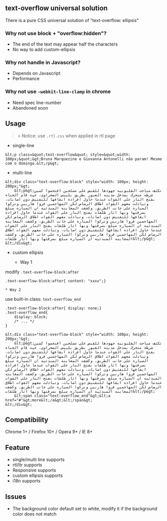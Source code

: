 ## text-overflow universal solution

There is a pure CSS universal solution of "text-overflow: ellipsis"

### Why not use block + "overflow:hidden"?

- The end of the text may appear half the characters
- No way to add custom-ellipsis

### Why not handle in Javascript?

- Depends on Javascript
- Performance

### Why not use `-webkit-line-clamp` in chrome
- Need spec line-number
- Abandoned soon

## Usage

> &gt; Notice: use `.rtl.css` when applied in rtl page

- single-line

```
&lt;p class=&quot;text-overflow&quot; style=&quot;width: 100px;&quot;&gt;Bruna Marquezine e Giovanna Antonelli não param! Mesmo com o domingo.&lt;/p&gt;
```

- multi-line

```
&lt;div class="text-overflow-block" style="width: 100px; height: 200px;"&gt;
    &lt;p&gt;تكثف مباحث القليوبيه جهودها للقبض علي مسلحين اقتحموا كمين شرطه متحرك بمدخل مدينه العبور بطريق بلبيس الصحراوي، حيث قام الجناه بفتح النار علي القوات عندما حاول افراده ايقافها للتفتيش دون اصابات، وتبادلت معهم القوات اطلاق الرصاص لكن المهاجمين فروا هاربين وتركوا السياره علي جانب الطريق، وكشفت المعاينه المبدئيه ان السياره مبلغ بسرقتها وبها اثار طلقات بفتح النار علي القوات عندما حاول افراده ايقافها للتفتيش دون اصابات، وتبادلت معهم القوات اطلاق الرصاص لكن المهاجمين فروا هاربين وتركوا السياره علي جانب الطريق، وكشفت المعاينه المبدئيه ان السياره مبلغ بسرقتها وبها اثار طلقات بفتح النار علي القوات عندما حاول افراده ايقافها للتفتيش دون اصابات، وتبادلت معهم القوات اطلاق الرصاص لكن المهاجمين فروا هاربين وتركوا السياره علي جانب الطريق، وكشفت المعاينه المبدئيه ان السياره مبلغ بسرقتها وبها اثار طلقات&lt;/p&gt;
&lt;/div&gt;
```

- custom ellipsis

    * Way 1

modify `.text-overflow-block:after`

```
.text-overflow-block:after{ content: "xxxx";}
```

    * Way 2

use built-in class: `text-overflow_end`

```
.text-overflow-block:after{ display: none;}
.text-overflow_end{
    display: block;
    /* ... */
}
```

```
&lt;div class="text-overflow-block" style="width: 100px; height: 200px;"&gt;
    &lt;p&gt;تكثف مباحث القليوبيه جهودها للقبض علي مسلحين اقتحموا كمين شرطه متحرك بمدخل مدينه العبور بطريق بلبيس الصحراوي، حيث قام الجناه بفتح النار علي القوات عندما حاول افراده ايقافها للتفتيش دون اصابات، وتبادلت معهم القوات اطلاق الرصاص لكن المهاجمين فروا هاربين وتركوا السياره علي جانب الطريق، وكشفت المعاينه المبدئيه ان السياره مبلغ بسرقتها وبها اثار طلقات بفتح النار علي القوات عندما حاول افراده ايقافها للتفتيش دون اصابات، وتبادلت معهم القوات اطلاق الرصاص لكن المهاجمين فروا هاربين وتركوا السياره علي جانب الطريق، وكشفت المعاينه المبدئيه ان السياره مبلغ بسرقتها وبها اثار طلقات بفتح النار علي القوات عندما حاول افراده ايقافها للتفتيش دون اصابات، وتبادلت معهم القوات اطلاق الرصاص لكن المهاجمين فروا هاربين وتركوا السياره علي جانب الطريق، وكشفت المعاينه المبدئيه ان السياره مبلغ بسرقتها وبها اثار طلقات&lt;/p&gt;
    &lt;span class="text-overflow_end"&gt;&lt;a href="#"&gt;more&lt;/a&gt;&lt;/span&gt;
&lt;/div&gt;
```

## Compatibility

Chrome 1+ / Firefox 10+ / Opera 9+ / IE 8+

## Feature

- single/multi line supports
- rtl/ltr supports
- Responsive supports
- custom ellipsis supports
- i18n supports

## Issues

- The background color default set to white, modify it if the background color does not match